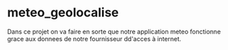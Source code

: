 # meteo_geolocalise

Dans ce projet on va faire en sorte que notre application meteo fonctionne grace
aux donnees de notre fournisseur dd'acces à internet.